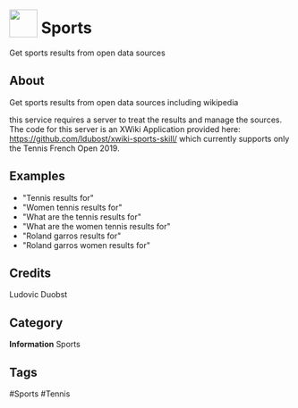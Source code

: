 # <img src="https://raw.githack.com/FortAwesome/Font-Awesome/master/svgs/solid/robot.svg" card_color="#40DBB0" width="50" height="50" style="vertical-align:bottom"/> Sports
Get sports results from open data sources

## About
Get sports results from open data sources including wikipedia

this service requires a server to treat the results and manage the sources. The code for this server is an XWiki Application provided here: https://github.com/ldubost/xwiki-sports-skill/ which currently supports only the Tennis French Open 2019.

## Examples
* "Tennis results for"
* "Women tennis results for"
* "What are the tennis results for"
* "What are the women tennis results for"
* "Roland garros results for"
* "Roland garros women results for"

## Credits
Ludovic Duobst

## Category
**Information**
Sports

## Tags
#Sports
#Tennis


